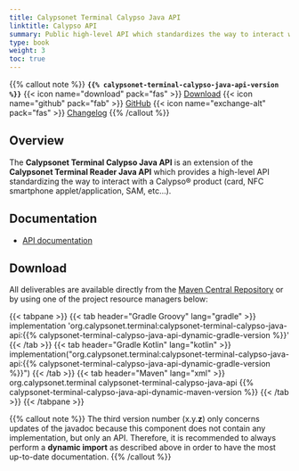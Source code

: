 ```yaml
---
title: Calypsonet Terminal Calypso Java API
linktitle: Calypso API
summary: Public high-level API which standardizes the way to interact with a Calypso® product (card, NFC smartphone applet/application, SAM, etc...).
type: book
weight: 3
toc: true
---
```


{{% callout note %}}
**`{{% calypsonet-terminal-calypso-java-api-version %}}`**
<span class="component-metadata">{{< icon name="download" pack="fas" >}} [Download](#download)</span>
<span class="component-metadata">{{< icon name="github" pack="fab" >}} [GitHub](https://github.com/calypsonet/calypsonet-terminal-calypso-java-api/)</span>
<span class="component-metadata">{{< icon name="exchange-alt" pack="fas" >}} [Changelog](https://github.com/calypsonet/calypsonet-terminal-calypso-java-api/blob/main/CHANGELOG.md)</span>
{{% /callout %}}

## Overview

The **Calypsonet Terminal Calypso Java API** is an extension of the **Calypsonet Terminal Reader Java API** which provides a high-level API standardizing the way to interact with a Calypso® product (card, NFC smartphone applet/application, SAM, etc...).

## Documentation

* [API documentation](https://calypsonet.github.io/calypsonet-terminal-calypso-java-api)
 
## Download

All deliverables are available directly from the [Maven Central Repository](https://search.maven.org/search?q=a:calypsonet-terminal-calypso-java-api) or by using one of the project resource managers below:

{{< tabpane >}}
{{< tab header="Gradle Groovy" lang="gradle" >}}
implementation 'org.calypsonet.terminal:calypsonet-terminal-calypso-java-api:{{% calypsonet-terminal-calypso-java-api-dynamic-gradle-version %}}'
{{< /tab >}}
{{< tab header="Gradle Kotlin" lang="kotlin" >}}
implementation("org.calypsonet.terminal:calypsonet-terminal-calypso-java-api:{{% calypsonet-terminal-calypso-java-api-dynamic-gradle-version %}}")
{{< /tab >}}
{{< tab header="Maven" lang="xml" >}}
<dependency>
  <groupId>org.calypsonet.terminal</groupId>
  <artifactId>calypsonet-terminal-calypso-java-api</artifactId>
  <version>{{% calypsonet-terminal-calypso-java-api-dynamic-maven-version %}}</version>
</dependency>
{{< /tab >}}
{{< /tabpane >}}

{{% callout note %}}
The third version number (x.y.**z**) only concerns updates of the javadoc because this component does not contain any implementation, but only an API.
Therefore, it is recommended to always perform a **dynamic import** as described above in order to have the most up-to-date documentation.
{{% /callout %}}